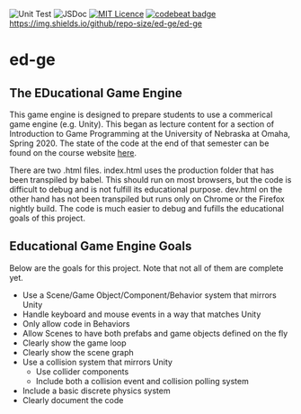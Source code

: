 
![Unit Test](https://github.com/ed-ge/ed-ge/workflows/Unit%20Test/badge.svg)
![JSDoc](https://github.com/ed-ge/ed-ge/workflows/JSDoc/badge.svg?branch=master)
[![MIT Licence](https://badges.frapsoft.com/os/mit/mit.svg?v=103)](https://opensource.org/licenses/mit-license.php)
[![codebeat badge](https://codebeat.co/badges/4d653397-8b7c-42ea-8e3b-bbd537810ed4)](https://codebeat.co/projects/github-com-ed-ge-ed-ge-master)
https://img.shields.io/github/repo-size/ed-ge/ed-ge
# ed-ge

## The EDucational Game Engine

This game engine is designed to prepare students to use a commerical game engine (e.g. Unity). This began as lecture content for a section of Introduction to Game Programming at the University of Nebraska at Omaha, Spring 2020. The state of the code at the end of that semester can be found on the course website [here](https://github.com/CS2510/Spring2020/blob/9199e8ac636461a5a59acff09f5dee9c91b3ddf5/ed-ge-master.zip).

There are two .html files. index.html uses the production folder that has been transpiled by babel. This should run on most browsers, but the code is difficult to debug and is not fulfill its educational purpose. dev.html on the other hand has not been transpiled but runs only on Chrome or the Firefox nightly build. The code is much easier to debug and fufills the educational goals of this project.

## Educational Game Engine Goals

Below are the goals for this project. Note that not all of them are complete yet.

* Use a Scene/Game Object/Component/Behavior system that mirrors Unity
* Handle keyboard and mouse events in a way that matches Unity
* Only allow code in Behaviors
* Allow Scenes to have both prefabs and game objects defined on the fly
* Clearly show the game loop
* Clearly show the scene graph
* Use a collision system that mirrors Unity
    * Use collider components
    * Include both a collision event and collision polling system
* Include a basic discrete physics system
* Clearly document the code
